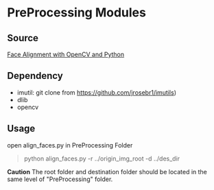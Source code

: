 # PreProcessing Modules

## Source
[Face Alignment with OpenCV and Python](https://www.pyimagesearch.com/2017/05/22/face-alignment-with-opencv-and-python/)

## Dependency
* imutil: git clone from https://github.com/jrosebr1/imutils)
* dlib  
* opencv


## Usage
open align_faces.py in PreProcessing Folder
> python align_faces.py -r ../origin_img_root -d ../des_dir


**Caution**
The root folder and destination folder should be located in the same level of "PreProcessing" folder.
